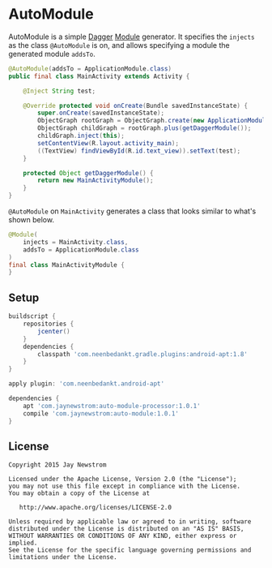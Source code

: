 AutoModule
=========

AutoModule is a simple [Dagger][dagger] [Module][daggerModule] generator. 
It specifies the `injects` as the class `@AutoModule` is on, and allows specifying a module the generated module `addsTo`.

```java
@AutoModule(addsTo = ApplicationModule.class)
public final class MainActivity extends Activity {

    @Inject String test;

    @Override protected void onCreate(Bundle savedInstanceState) {
        super.onCreate(savedInstanceState);
        ObjectGraph rootGraph = ObjectGraph.create(new ApplicationModule());
        ObjectGraph childGraph = rootGraph.plus(getDaggerModule());
        childGraph.inject(this);
        setContentView(R.layout.activity_main);
        ((TextView) findViewById(R.id.text_view)).setText(test);
    }

    protected Object getDaggerModule() {
        return new MainActivityModule();
    }
}
```

`@AutoModule` on `MainActivity` generates a class that looks similar to what's shown below.

```java
@Module(
    injects = MainActivity.class,
    addsTo = ApplicationModule.class
)
final class MainActivityModule {
}
```

Setup
------------
```groovy
buildscript {
    repositories {
        jcenter()
    }
    dependencies {
        classpath 'com.neenbedankt.gradle.plugins:android-apt:1.8'
    }
}

apply plugin: 'com.neenbedankt.android-apt'

dependencies {
    apt 'com.jaynewstrom:auto-module-processor:1.0.1'
    compile 'com.jaynewstrom:auto-module:1.0.1'
}
```

License
-------

    Copyright 2015 Jay Newstrom

    Licensed under the Apache License, Version 2.0 (the "License");
    you may not use this file except in compliance with the License.
    You may obtain a copy of the License at

       http://www.apache.org/licenses/LICENSE-2.0

    Unless required by applicable law or agreed to in writing, software
    distributed under the License is distributed on an "AS IS" BASIS,
    WITHOUT WARRANTIES OR CONDITIONS OF ANY KIND, either express or implied.
    See the License for the specific language governing permissions and
    limitations under the License.

[dagger]: https://github.com/square/dagger
[daggerModule]: https://github.com/square/dagger/blob/master/core/src/main/java/dagger/Module.java
